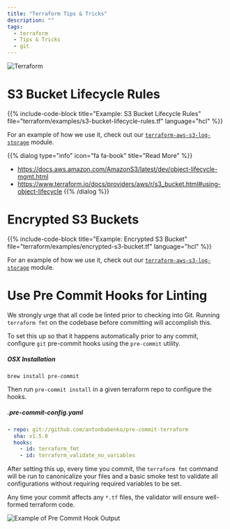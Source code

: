 ```yaml
---
title: "Terraform Tips & Tricks"
description: ""
tags:
  - terraform
  - Tips & Tricks
  - git
---
```

![Terraform](/assets/a1f105a-terraform.png)

# S3 Bucket Lifecycle Rules

{{% include-code-block title="Example: S3 Bucket Lifecycle Rules" file="terraform/examples/s3-bucket-lifecycle-rules.tf" language="hcl" %}}

For an example of how we use it, check out our [`terraform-aws-s3-log-storage`](https://github.com/cloudposse/terraform-aws-s3-log-storage) module.

{{% dialog type="info" icon="fa fa-book" title="Read More" %}}
- <https://docs.aws.amazon.com/AmazonS3/latest/dev/object-lifecycle-mgmt.html>
- <https://www.terraform.io/docs/providers/aws/r/s3_bucket.html#using-object-lifecycle>
{{% /dialog %}}


# Encrypted S3 Buckets

{{% include-code-block title="Example: Encrypted S3 Bucket" file="terraform/examples/encrypted-s3-bucket.tf" language="hcl" %}}

For an example of how we use it, check out our [`terraform-aws-s3-log-storage`](https://github.com/cloudposse/terraform-aws-s3-log-storage) module.

# Use Pre Commit Hooks for Linting

We strongly urge that all code be linted prior to checking into Git. Running `terraform fmt` on the codebase before committing will accomplish this.

To set this up so that it happens automatically prior to any commit, configure `git` pre-commit hooks using the `pre-commit` utility.

##### OSX Installation
```shell
brew install pre-commit
```

Then run `pre-commit install` in a given terraform repo to configure the hooks.

##### .pre-commit-config.yaml
```yaml
- repo: git://github.com/antonbabenko/pre-commit-terraform
  sha: v1.5.0
  hooks:
    - id: terraform_fmt
    - id: terraform_validate_no_variables
```

After setting this up, every time you commit, the `terraform fmt` command will be run to canonicalize your files and a basic smoke test to validate all configurations without requiring required variables to be set.

Any time your commit affects any `*.tf` files, the validator will ensure well-formed terraform code.

![Example of Pre Commit Hook Output](/assets/terraform-git-precommit-hook.png)
